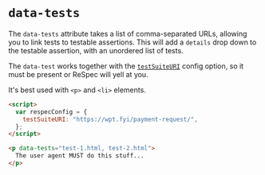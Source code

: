# `data-tests`

The `data-tests` attribute takes a list of comma-separated URLs, allowing you to link tests to testable assertions. This will add a `details` drop down to the testable assertion, with an unordered list of tests.

The `data-test` works together with the [`testSuiteURI`](testSuiteURI) config option, so it must be present or ReSpec will yell at you.

It's best used with `<p>` and `<li>` elements.

```html "example": "Link tests to the prose."
<script>
  var respecConfig = {
    testSuiteURI: "https://wpt.fyi/payment-request/",
  };
</script>

<p data-tests="test-1.html, test-2.html">
  The user agent MUST do this stuff...
</p>
```
